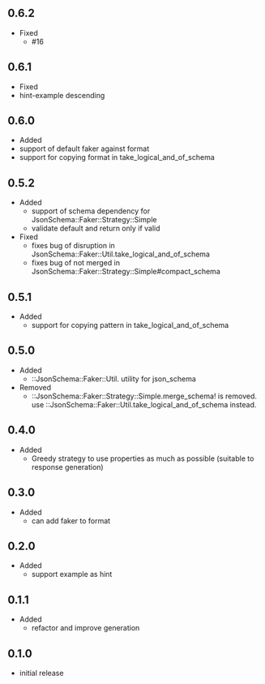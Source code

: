 ## 0.6.2

- Fixed
  - #16

## 0.6.1

- Fixed
- hint-example descending

## 0.6.0

- Added
- support of default faker against format
- support for copying format in take_logical_and_of_schema

## 0.5.2

- Added
  - support of schema dependency for JsonSchema::Faker::Strategy::Simple
  - validate default and return only if valid
- Fixed
  - fixes bug of disruption in JsonSchema::Faker::Util.take_logical_and_of_schema
  - fixes bug of not merged in JsonSchema::Faker::Strategy::Simple#compact_schema

## 0.5.1

- Added
  - support for copying pattern in take_logical_and_of_schema

## 0.5.0

- Added
  - ::JsonSchema::Faker::Util. utility for json_schema
- Removed
  - ::JsonSchema::Faker::Strategy::Simple.merge_schema! is removed. use ::JsonSchema::Faker::Util.take_logical_and_of_schema instead.

## 0.4.0

- Added
  - Greedy strategy to use properties as much as possible (suitable to response generation)

## 0.3.0

- Added
  - can add faker to format

## 0.2.0

- Added
  - support example as hint

## 0.1.1

- Added
  - refactor and improve generation

## 0.1.0

- initial release
